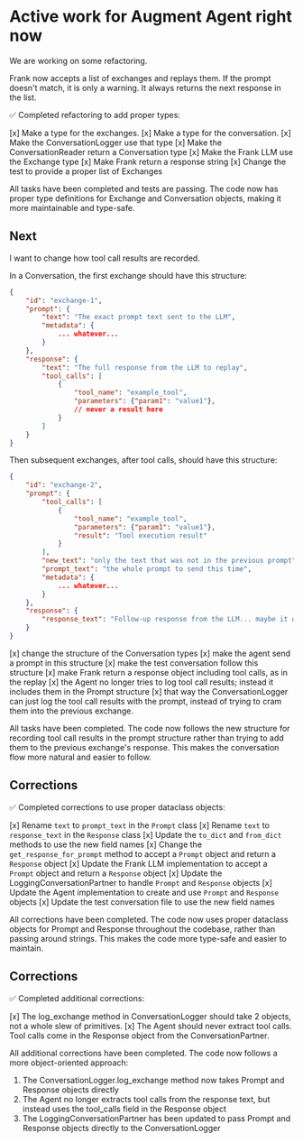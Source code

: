 # Active work for Augment Agent right now

We are working on some refactoring.

Frank now accepts a list of exchanges and replays them. If the prompt doesn't match, it is only a warning.
It always returns the next response in the list.

✅ Completed refactoring to add proper types:

[x] Make a type for the exchanges.
[x] Make a type for the conversation.
[x] Make the ConversationLogger use that type
[x] Make the ConversationReader return a Conversation type
[x] Make the Frank LLM use the Exchange type
[x] Make Frank return a response string
[x] Change the test to provide a proper list of Exchanges

All tasks have been completed and tests are passing. The code now has proper type definitions for Exchange and Conversation objects, making it more maintainable and type-safe.

## Next

I want to change how tool call results are recorded.

In a Conversation, the first exchange should have this structure:

```json
{
    "id": "exchange-1",
    "prompt": {
        "text": "The exact prompt text sent to the LLM",
        "metadata": {
            ... whatever...
        }
    },
    "response": {
        "text": "The full response from the LLM to replay",
        "tool_calls": [
            {
                "tool_name": "example_tool",
                "parameters": {"param1": "value1"},
                // never a result here
            }
        ]
    }
}
```

Then subsequent exchanges, after tool calls, should have this structure:

```json
{
    "id": "exchange-2",
    "prompt": {
        "tool_calls": [
            {
                "tool_name": "example_tool",
                "parameters": {"param1": "value1"},
                "result": "Tool execution result"
            }
        ],
        "new_text": "only the text that was not in the previous prompt",
        "prompt_text": "the whole prompt to send this time",
        "metadata": {
            ... whatever...
        }
    },
    "response": {
        "response_text": "Follow-up response from the LLM... maybe it doesn't have tool calls this time"
    }
}
```

[x] change the structure of the Conversation types
[x] make the agent send a prompt in this structure
[x] make the test conversation follow this structure
[x] make Frank return a response object including tool calls, as in the replay
[x] the Agent no longer tries to log tool call results; instead it includes them in the Prompt structure
[x] that way the ConversationLogger can just log the tool call results with the prompt, instead of trying to cram them into the previous exchange.

All tasks have been completed. The code now follows the new structure for recording tool call results in the prompt structure rather than trying to add them to the previous exchange's response. This makes the conversation flow more natural and easier to follow.

## Corrections

✅ Completed corrections to use proper dataclass objects:

[x] Rename `text` to `prompt_text` in the `Prompt` class
[x] Rename `text` to `response_text` in the `Response` class
[x] Update the `to_dict` and `from_dict` methods to use the new field names
[x] Change the `get_response_for_prompt` method to accept a `Prompt` object and return a `Response` object
[x] Update the Frank LLM implementation to accept a `Prompt` object and return a `Response` object
[x] Update the LoggingConversationPartner to handle `Prompt` and `Response` objects
[x] Update the Agent implementation to create and use `Prompt` and `Response` objects
[x] Update the test conversation file to use the new field names

All corrections have been completed. The code now uses proper dataclass objects for Prompt and Response throughout the codebase, rather than passing around strings. This makes the code more type-safe and easier to maintain.

## Corrections

✅ Completed additional corrections:

[x] The log_exchange method in ConversationLogger should take 2 objects, not a whole slew of primitives.
[x] The Agent should never extract tool calls. Tool calls come in the Response object from the ConversationPartner.

All additional corrections have been completed. The code now follows a more object-oriented approach:
1. The ConversationLogger.log_exchange method now takes Prompt and Response objects directly
2. The Agent no longer extracts tool calls from the response text, but instead uses the tool_calls field in the Response object
3. The LoggingConversationPartner has been updated to pass Prompt and Response objects directly to the ConversationLogger